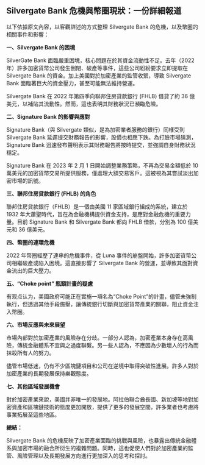 ## Silvergate Bank 危機與幣圈現狀：一份詳細報道

以下依據原文內容，以客觀詳述的方式整理 Silvergate Bank 的危機，以及幣圈的相關事件和影響：

**一、Silvergate Bank 的困境**

SilverGate Bank 面臨嚴重困境，核心問題在於其資金流動性不足。去年（2022 年）許多加密貨幣公司發生倒閉、破產等事件，這些公司紛紛要求立即提取在 Silvergate Bank 的資金。加上美國對於加密產業的監管收緊，導致 Silvergate Bank 面臨著巨大的資金壓力，甚至可能無法維持營運。

Silvergate Bank 在 2022 年第四季向聯邦住房貸款銀行 (FHLB) 借貸了約 36 億美元，以補貼其流動性。然而，這也表明其財務狀況已瀕臨危險。

**二、Signature Bank 的影響與應對**

Signature Bank（與 Silvergate 類似，是為加密業者服務的銀行）同樣受到 Silvergate Bank 延遲提交財務報告的影響，股價也相應下跌。為打臉市場猜測，Signature Bank 迅速發布聲明表示其財務報告將按時提交，並強調自身財務狀況穩定。

Signature Bank 在 2023 年 2 月 1 日開始調整業務策略，不再為交易金額低於 10 萬美元的加密貨幣交易所提供服務，僅處理大額交易客戶。這被視為其嘗試淡出加密市場的訊號。

**三、聯邦住房貸款銀行 (FHLB) 的角色**

聯邦住房貸款銀行（FHLB）是一個由美國 11 家區域銀行組成的系統，建立於 1932 年大蕭聖時代，旨在為金融機構提供資金支持，是應對金融危機的重要力量。目前 Signature Bank 和 Silvergate Bank 都向 FHLB 借款，分別為 100 億美元和 36 億美元。

**四、幣圈的連環危機**

2022 年幣圈經歷了連串的危機事件，從 Luna 事件的崩盤開始，許多加密貨幣公司相繼破產或陷入困境。這直接影響了 Silvergate Bank 的營運，並導致其面對資金流出的巨大壓力。

**五、“Choke point” 瓶頸計畫的疑慮**

有观点认为，美國政府可能正在實施一項名為“Choke Point”的計畫，儘管未強制執行，但透過其他手段施壓，讓傳統銀行切斷與加密貨幣產業的關聯，阻止資金注入幣圈。

**六、市場反應與未來展望**

市場內部對於加密產業的風險存在分歧。一部分人認為，加密產業本身存在高風險，傳統金融體系不宜與之過度聯繫。另一些人認為，不應因為少數壞人的行為而抹殺所有人的努力。

儘管市場低迷，仍有不少區塊鏈項目和公司在逆境中取得突破性進展。許多人對於加密產業的長期發展保持樂觀態度。

**七、其他區域發展機會**

對於加密產業來說，美國并非唯一的發展地。阿拉伯聯合酋長國、新加坡等地對加密資產和區塊鏈技術的態度更加開放，提供了更多的發展空間，許多業者也考慮將事業拓展至這些地區。

**總結：**

Silvergate Bank 的危機反映了加密產業面臨的挑戰與風險，也暴露出傳統金融體系與加密市場的融合所衍生的複雜問題。同時，這也促使人們對於加密產業的監管、風險管理以及長期發展方向進行更加深入的思考和探討。
